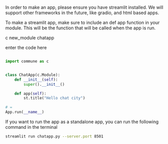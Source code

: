 In order to make an app, please ensure you have streamlit installed. We will support other frameworks in the future, like gradio, and html based apps. 

To make a streamlit app, make sure to include an def app function in your module. This will be the function that will be called when the app is run.

c new_module chatapp

enter the code here

```python

import commune as c


class ChatApp(c.Module):
    def __init__(self):
        super().__init__()

    def app(self):
        st.title("Hello chat city")

# =
App.run(__name__)

```

If you want to run the app as a standalone app, you can run the following command in the terminal

```bash
streamlit run chatapp.py --server.port 8501
```
